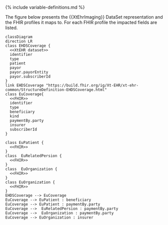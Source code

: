 {% include variable-definitions.md %}

The figure below presents the {{XtEhrImaging}} DataSet representation and the FHIR profiles it maps to. For each FHIR profile the impacted fields are listed.

```mermaid
classDiagram
direction LR
class EHDSCoverage {
  <<XtEHR dataset>>
  identifier
  type
  patient
  payor
  payor.payorEntity
  payor.subscriberId
}
link EHDSCoverage "https://build.fhir.org/ig/Xt-EHR/xt-ehr-common/StructureDefinition-EHDSCoverage.html"
class EuCoverage{
  <<FHIR>>
  identifier
  type
  beneficiary
  kind
  paymentBy.party
  insurer
  subscriberId
}

class EuPatient {
  <<FHIR>>
}
class  EuRelatedPersion {
  <<FHIR>>
}
class  EuOrganization {
  <<FHIR>>
}
class EuOrganization {
  <<FHIR>>
}
EHDSCoverage --> EuCoverage
EuCoverage --> EuPatient : beneficiary
EuCoverage --> EuPatient : paymentBy.party
EuCoverage -->  EuRelatedPersion : paymentBy.party
EuCoverage -->  EuOrganization : paymentBy.party
EuCoverage --> EuOrganization : insurer
```

